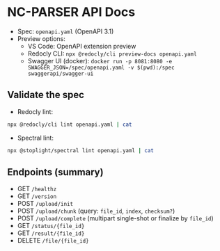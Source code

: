 # NC-PARSER API Docs

- Spec: `openapi.yaml` (OpenAPI 3.1)
- Preview options:
  - VS Code: OpenAPI extension preview
  - Redocly CLI: `npx @redocly/cli preview-docs openapi.yaml`
  - Swagger UI (docker): `docker run -p 8081:8080 -e SWAGGER_JSON=/spec/openapi.yaml -v $(pwd):/spec swaggerapi/swagger-ui`

## Validate the spec

- Redocly lint:
```bash
npx @redocly/cli lint openapi.yaml | cat
```
- Spectral lint:
```bash
npx @stoplight/spectral lint openapi.yaml | cat
```

## Endpoints (summary)

- GET `/healthz`
- GET `/version`
- POST `/upload/init`
- POST `/upload/chunk` (query: `file_id`, `index`, `checksum?`)
- POST `/upload/complete` (multipart single-shot or finalize by `file_id`)
- GET `/status/{file_id}`
- GET `/result/{file_id}`
- DELETE `/file/{file_id}`